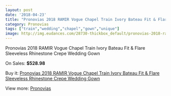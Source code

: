 ```yaml
---
layout: post
date: '2018-04-23'
title: "Pronovias 2018 RAMIR Vogue Chapel Train Ivory Bateau Fit & Flare Sleeveless Rhinestone Crepe Wedding Gown"
category: Pronovias
tags: ["train","wedding","chapel","gown","unique"]
image: http://img.eudances.com/28730-thickbox_default/pronovias-2018-ramir-vogue-chapel-train-ivory-bateau-fit-flare-sleeveless-rhinestone-crepe-wedding-gown.jpg
---
```

Pronovias 2018 RAMIR Vogue Chapel Train Ivory Bateau Fit & Flare Sleeveless Rhinestone Crepe Wedding Gown

On Sales: **$528.98**
<a href="https://www.eudances.com/en/pronovias/9404-pronovias-2018-ramir-vogue-chapel-train-ivory-bateau-fit-flare-sleeveless-rhinestone-crepe-wedding-gown.html"><amp-img layout="responsive" width="600" height="600" src="//img.eudances.com/28730-thickbox_default/pronovias-2018-ramir-vogue-chapel-train-ivory-bateau-fit-flare-sleeveless-rhinestone-crepe-wedding-gown.jpg" alt="Pronovias 2018 RAMIR Vogue Chapel Train Ivory Bateau Fit & Flare Sleeveless Rhinestone Crepe Wedding Gown 0" /></a>
<a href="https://www.eudances.com/en/pronovias/9404-pronovias-2018-ramir-vogue-chapel-train-ivory-bateau-fit-flare-sleeveless-rhinestone-crepe-wedding-gown.html"><amp-img layout="responsive" width="600" height="600" src="//img.eudances.com/28735-thickbox_default/pronovias-2018-ramir-vogue-chapel-train-ivory-bateau-fit-flare-sleeveless-rhinestone-crepe-wedding-gown.jpg" alt="Pronovias 2018 RAMIR Vogue Chapel Train Ivory Bateau Fit & Flare Sleeveless Rhinestone Crepe Wedding Gown 1" /></a>
<a href="https://www.eudances.com/en/pronovias/9404-pronovias-2018-ramir-vogue-chapel-train-ivory-bateau-fit-flare-sleeveless-rhinestone-crepe-wedding-gown.html"><amp-img layout="responsive" width="600" height="600" src="//img.eudances.com/28734-thickbox_default/pronovias-2018-ramir-vogue-chapel-train-ivory-bateau-fit-flare-sleeveless-rhinestone-crepe-wedding-gown.jpg" alt="Pronovias 2018 RAMIR Vogue Chapel Train Ivory Bateau Fit & Flare Sleeveless Rhinestone Crepe Wedding Gown 2" /></a>
<a href="https://www.eudances.com/en/pronovias/9404-pronovias-2018-ramir-vogue-chapel-train-ivory-bateau-fit-flare-sleeveless-rhinestone-crepe-wedding-gown.html"><amp-img layout="responsive" width="600" height="600" src="//img.eudances.com/28733-thickbox_default/pronovias-2018-ramir-vogue-chapel-train-ivory-bateau-fit-flare-sleeveless-rhinestone-crepe-wedding-gown.jpg" alt="Pronovias 2018 RAMIR Vogue Chapel Train Ivory Bateau Fit & Flare Sleeveless Rhinestone Crepe Wedding Gown 3" /></a>
<a href="https://www.eudances.com/en/pronovias/9404-pronovias-2018-ramir-vogue-chapel-train-ivory-bateau-fit-flare-sleeveless-rhinestone-crepe-wedding-gown.html"><amp-img layout="responsive" width="600" height="600" src="//img.eudances.com/28732-thickbox_default/pronovias-2018-ramir-vogue-chapel-train-ivory-bateau-fit-flare-sleeveless-rhinestone-crepe-wedding-gown.jpg" alt="Pronovias 2018 RAMIR Vogue Chapel Train Ivory Bateau Fit & Flare Sleeveless Rhinestone Crepe Wedding Gown 4" /></a>
<a href="https://www.eudances.com/en/pronovias/9404-pronovias-2018-ramir-vogue-chapel-train-ivory-bateau-fit-flare-sleeveless-rhinestone-crepe-wedding-gown.html"><amp-img layout="responsive" width="600" height="600" src="//img.eudances.com/28731-thickbox_default/pronovias-2018-ramir-vogue-chapel-train-ivory-bateau-fit-flare-sleeveless-rhinestone-crepe-wedding-gown.jpg" alt="Pronovias 2018 RAMIR Vogue Chapel Train Ivory Bateau Fit & Flare Sleeveless Rhinestone Crepe Wedding Gown 5" /></a>

Buy it: [Pronovias 2018 RAMIR Vogue Chapel Train Ivory Bateau Fit & Flare Sleeveless Rhinestone Crepe Wedding Gown](https://www.eudances.com/en/pronovias/9404-pronovias-2018-ramir-vogue-chapel-train-ivory-bateau-fit-flare-sleeveless-rhinestone-crepe-wedding-gown.html "Pronovias 2018 RAMIR Vogue Chapel Train Ivory Bateau Fit & Flare Sleeveless Rhinestone Crepe Wedding Gown")

View more: [Pronovias](https://www.eudances.com/en/144-pronovias "Pronovias")